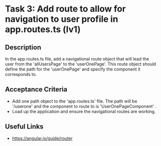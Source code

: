 # Task 3: Add route to allow for navigation to user profile in app.routes.ts (lv1)

## Description
In the app.routes.ts file, add a navigational route object that will lead the user from the 'allUsersPage' to the 'userOnePage'.
This route object should define the path for the 'userOnePage' and specify the component it corresponds to.

## Acceptance Criteria
- Add one path object to the 'app.routes.ts' file. The path will be '/userone' and the component to route to is 'UserOnePageComponent' .
- Load up the application and ensure the navigational routes are working.

## Useful Links
- https://angular.io/guide/router

